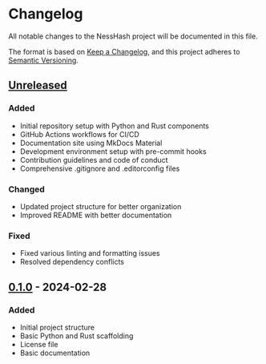 # Changelog

All notable changes to the NessHash project will be documented in this file.

The format is based on [Keep a Changelog](https://keepachangelog.com/en/1.0.0/),
and this project adheres to [Semantic Versioning](https://semver.org/spec/v2.0.0.html).

## [Unreleased]

### Added
- Initial repository setup with Python and Rust components
- GitHub Actions workflows for CI/CD
- Documentation site using MkDocs Material
- Development environment setup with pre-commit hooks
- Contribution guidelines and code of conduct
- Comprehensive .gitignore and .editorconfig files

### Changed
- Updated project structure for better organization
- Improved README with better documentation

### Fixed
- Fixed various linting and formatting issues
- Resolved dependency conflicts

## [0.1.0] - 2024-02-28

### Added
- Initial project structure
- Basic Python and Rust scaffolding
- License file
- Basic documentation

[Unreleased]: https://github.com/MKWorldWide/NessHash/compare/v0.1.0...HEAD
[0.1.0]: https://github.com/MKWorldWide/NessHash/releases/tag/v0.1.0

